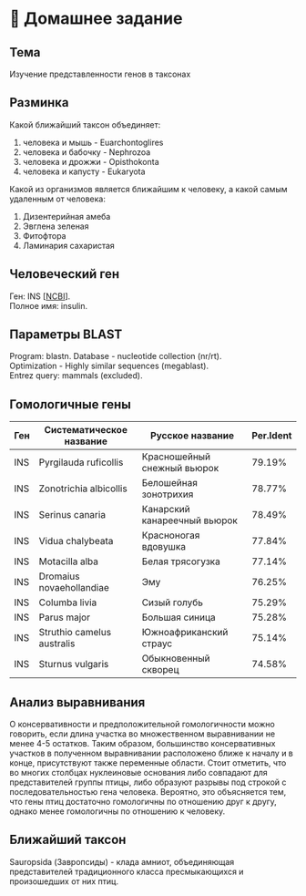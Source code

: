 # 🧬 Домашнее задание

## Тема
Изучение представленности генов в таксонах

## Разминка
Какой ближайший таксон объединяет:
1. человека и мышь - Euarchontoglires
2. человека и бабочку - Nephrozoa
3. человека и дрожжи - Opisthokonta
4. человека и капусту - Eukaryota

Какой из организмов является ближайшим к человеку, а какой самым удаленным от человека:
1. Дизентерийная амеба
2. Эвглена зеленая
3. Фитофтора
4. Ламинария сахаристая

## Человеческий ген
Ген: INS [[NCBI](https://www.ncbi.nlm.nih.gov/gene/7124)].<br/>
Полное имя: insulin.

## Параметры BLAST
Program: blastn.
Database - nucleotide collection (nr/rt).<br/>
Optimization - Highly similar sequences (megablast).<br/>
Entrez query: mammals (excluded).

## Гомологичные гены
| Ген | Систематическое название   | Русское название             | Per.Ident |
| --- | -------------------------- | ---------------------------- | --------- |
| INS | Pyrgilauda ruficollis      | Красношейный снежный вьюрок  | 79.19%    |
| INS | Zonotrichia albicollis     | Белошейная зонотрихия        | 78.77%    |
| INS | Serinus canaria            | Канарский канареечный вьюрок | 78.49%    |
| INS | Vidua chalybeata           | Красноногая вдовушка         | 77.84%    |
| INS | Motacilla alba             | Белая трясогузка             | 77.14%    |
| INS | Dromaius novaehollandiae   | Эму                          | 76.25%    |
| INS | Columba livia              | Сизый голубь                 | 75.29%    |
| INS | Parus major                | Большая синица               | 75.28%    |
| INS | Struthio camelus australis | Южноафриканский страус       | 75.14%    |
| INS | Sturnus vulgaris           | Обыкновенный скворец         | 74.58%    |

## Анализ выравнивания
О консервативности и предположительной гомологичности можно говорить, если длина участка во множественном выравнивании не менее 4-5 остатков. Таким образом, большинство консервативных участков в полученном выравнивании расположено ближе к началу и в конце, присутствуют также переменные области. Стоит отметить, что во многих столбцах нуклеиновые основания либо совпадают для представителей группы птицы, либо образуют разрывы под строкой с последовательностью гена человека. Вероятно, это объясняется тем, что гены птиц достаточно гомологичны по отношению друг к другу, однако менее гомологичны по отношению к человеку.

## Ближайший таксон
Sauropsida (Завропсиды) - клада амниот, объединяющая представителей традиционного класса пресмыкающихся и произошедших от них птиц.
